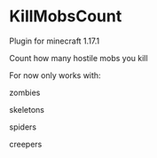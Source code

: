 # KillMobsCount
 
Plugin for minecraft 1.17.1

Count how many hostile mobs you kill

For now only works with: 

zombies

skeletons

spiders

creepers

